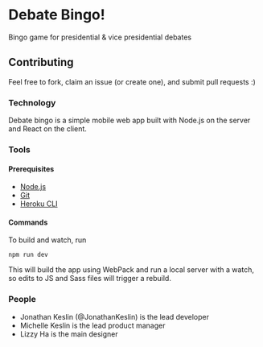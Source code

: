 # Debate Bingo!
Bingo game for presidential & vice presidential debates

## Contributing
Feel free to fork, claim an issue (or create one), and submit pull requests :)

### Technology
Debate bingo is a simple mobile web app built with Node.js on the server and React on the client.

### Tools
#### Prerequisites
* [Node.js](https://nodejs.org)
* [Git](https://git-scm.com)
* [Heroku CLI](https://cli.heroku.com/)

#### Commands
To build and watch, run

    npm run dev

This will build the app using WebPack and run a local server with a watch, so edits to JS and Sass files will trigger a rebuild.

### People
* Jonathan Keslin (@JonathanKeslin) is the lead developer
* Michelle Keslin is the lead product manager
* Lizzy Ha is the main designer
